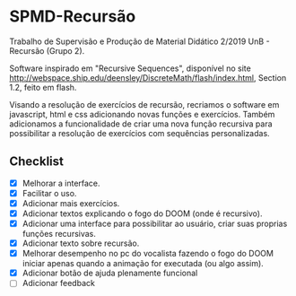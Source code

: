 # SPMD-Recursão
Trabalho de Supervisão e Produção de Material Didático 2/2019 UnB - Recursão (Grupo 2).

Software inspirado em "Recursive Sequences", disponível no site http://webspace.ship.edu/deensley/DiscreteMath/flash/index.html, Section 1.2, feito em flash. 

Visando a resolução de exercícios de recursão, recriamos o software em javascript, html e css adicionando novas funções e exercícios. Também adicionamos a funcionalidade de criar uma nova função recursiva para possibilitar a resolução de exercícios com sequências personalizadas.

## Checklist
- [x] Melhorar a interface.
- [x] Facilitar o uso.
- [x] Adicionar mais exercícios.
- [x] Adicionar textos explicando o fogo do DOOM (onde é recursivo).
- [x] Adicionar uma interface para possibilitar ao usuário, criar suas proprias funções recursivas.
- [x] Adicionar texto sobre recursão.
- [x] Melhorar desempenho no pc do vocalista fazendo o fogo do DOOM iniciar apenas quando a animação for executada (ou algo assim).
- [x] Adicionar botão de ajuda plenamente funcional
- [ ] Adicionar feedback
